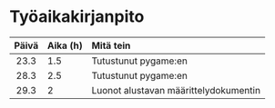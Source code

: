 # Työaikakirjanpito

| **Päivä** | **Aika (h)** | **Mitä tein**  |
| :----:|:-----| :-----|
| 23.3 | 1.5    | Tutustunut pygame:en |
| 28.3 | 2.5    | Tutustunut pygame:en |
| 29.3 | 2    | Luonot alustavan määrittelydokumentin |
